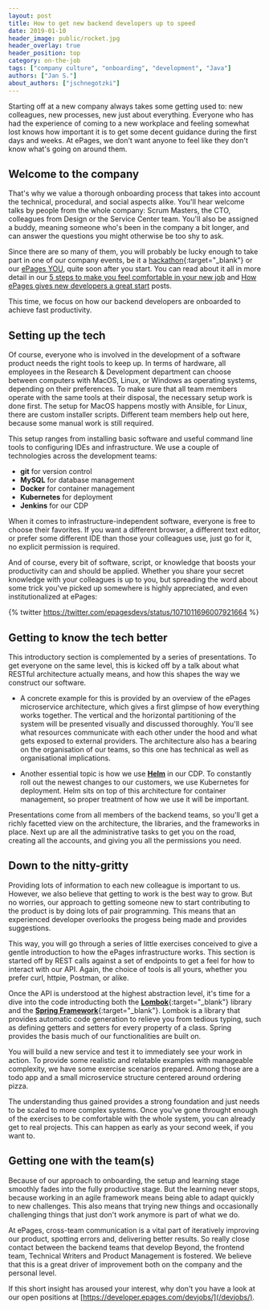 ```yaml
---
layout: post
title: How to get new backend developers up to speed
date: 2019-01-10
header_image: public/rocket.jpg
header_overlay: true
header_position: top
category: on-the-job
tags: ["company culture", "onboarding", "development", "Java"]
authors: ["Jan S."]
about_authors: ["jschnegotzki"]
---
```


Starting off at a new company always takes some getting used to: new colleagues, new processes, new just about everything.
Everyone who has had the experience of coming to a new workplace and feeling somewhat lost knows how important it is to get some decent guidance during the first days and weeks.
At ePages, we don't want anyone to feel like they don't know what's going on around them.

## Welcome to the company

That's why we value a thorough onboarding process that takes into account the technical, procedural, and social aspects alike.
You'll hear welcome talks by people from the whole company: Scrum Masters, the CTO, colleagues from Design or the Service Center team.
You'll also be assigned a buddy, meaning someone who's been in the company a bit longer, and can answer the questions you might otherwise be too shy to ask.

Since there are so many of them, you will probably be lucky enough to take part in one of our company events, be it a [hackathon](https://www.youtube.com/watch?v=j-bj3nC7qss){:target="_blank"} or our [ePages YOU](/blog/events/epages-you-our-annual-gathering-of-epagees/), quite soon after you start.
You can read about it all in more detail in our [5 steps to make you feel comfortable in your new job](/blog/on-the-job/5-steps-to-make-you-feel-comfortable-in-your-new-job/) and [How ePages gives new developers a great start](/blog/on-the-job/how-epages-gives-new-developers-a-great-start/) posts.

This time, we focus on how our backend developers are onboarded to achieve fast productivity.

## Setting up the tech

Of course, everyone who is involved in the development of a software product needs the right tools to keep up.
In terms of hardware, all employees in the Research & Development department can choose between computers with MacOS, Linux, or Windows as operating systems, depending on their preferences. 
To make sure that all team members operate with the same tools at their disposal, the necessary setup work is done first. 
The setup for MacOS happens mostly with Ansible, for Linux, there are custom installer scripts.
Different team members help out here, because some manual work is still required.

This setup ranges from installing basic software and useful command line tools to configuring IDEs and infrastructure.
We use a couple of technologies across the development teams:

* **git** for version control
* **MySQL** for database management
* **Docker** for container management
* **Kubernetes** for deployment
* **Jenkins** for our CDP

When it comes to infrastructure-independent software, everyone is free to choose their favorites.
If you want a different browser, a different text editor, or prefer some different IDE than those your colleagues use, just go for it, no explicit permission is required.

And of course, every bit of software, script, or knowledge that boosts your productivity can and should be applied.
Whether you share your secret knowledge with your colleagues is up to you, but spreading the word about some trick you've picked up somewhere is highly appreciated, and even institutionalized at ePages:

{% twitter https://twitter.com/epagesdevs/status/1071011696007921664 %}

## Getting to know the tech better

This introductory section is complemented by a series of presentations.
To get everyone on the same level, this is kicked off by a talk about what RESTful architecture actually means, and how this shapes the way we construct our software.

* A concrete example for this is provided by an overview of the ePages microservice architecture, which gives a first glimpse of how everything works together.
The vertical and the horizontal partitioning of the system will be presented visually and discussed thoroughly.
You'll see what resources communicate with each other under the hood and what gets exposed to external providers.
The architecture also has a bearing on the organisation of our teams, so this one has technical as well as organisational implications.

* Another essential topic is how we use [**Helm**](/blog/tech-stories/kubernetes-deployments-with-helm/) in our CDP.
To constantly roll out the newest changes to our customers, we use Kubernetes for deployment.
Helm sits on top of this architecture for container management, so proper treatment of how we use it will be important.

Presentations come from all members of the backend teams, so you'll get a richly facetted view on the architecture, the libraries, and the frameworks in place.
Next up are all the administrative tasks to get you on the road, creating all the accounts, and giving you all the permissions you need.

## Down to the nitty-gritty

Providing lots of information to each new colleague is important to us.
However, we also believe that getting to work is the best way to grow.
But no worries, our approach to getting someone new to start contributing to the product is by doing lots of pair programming.
This means that an experienced developer overlooks the progess being made and provides suggestions.

This way, you will go through a series of little exercises conceived to give a gentle introduction to how the ePages infrastructure works.
This section is started off by REST calls against a set of endpoints to get a feel for how to interact with our API.
Again, the choice of tools is all yours, whether you prefer curl, httpie, Postman, or alike.

Once the API is understood at the highest abstraction level, it's time for a dive into the code introducting both the [**Lombok**](https://projectlombok.org){:target="_blank"} library and the [**Spring Framework**](https://spring.io){:target="_blank"}.
Lombok is a library that provides automatic code generation to relieve you from tedious typing, such as defining getters and setters for every property of a class.
Spring provides the basis much of our functionalities are built on.

You will build a new service and test it to immediately see your work in action.
To provide some realistic and relatable examples with manageable complexity, we have some exercise scenarios prepared.
Among those are a todo app and a small microservice structure centered around ordering pizza.

The understanding thus gained provides a strong foundation and just needs to be scaled to more complex systems.
Once you've gone throught enough of the exercises to be comfortable with the whole system, you can already get to real projects.
This can happen as early as your second week, if you want to.

## Getting one with the team(s)

Because of our approach to onboarding, the setup and learning stage smoothly fades into the fully productive stage.
But the learning never stops, because working in an agile framework means being able to adapt quickly to new challenges.
This also means that trying new things and occasionally challenging things that just don't work anymore is part of what we do.

At ePages, cross-team communication is a vital part of iteratively improving our product, spotting errors and, delivering better results.
So really close contact between the backend teams that develop Beyond, the frontend team, Technical Writers and Product Management is fostered.
We believe that this is a great driver of improvement both on the company and the personal level.

If this short insight has aroused your interest, why don't you have a look at our open positions at [https://developer.epages.com/devjobs/](/devjobs/).